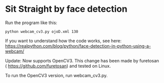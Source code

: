 Sit Straight by face detection
==================

Run the program like this:

```
python webcam_cv3.py ojoD.xml 130
```

If you want to understand how the code works,  see here: https://realpython.com/blog/python/face-detection-in-python-using-a-webcam/


Update: Now supports OpenCV3. This change has been made by furetosan ( https://github.com/furetosan) and tested on Linux.

To run the OpenCV3 version, run webcam_cv3.py.

 